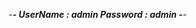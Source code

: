 -***********************************************************************************-
UserName : admin
Password : admin
-***********************************************************************************-